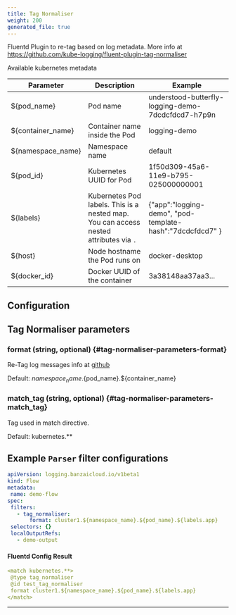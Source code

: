 ```yaml
---
title: Tag Normaliser
weight: 200
generated_file: true
---
```


Fluentd Plugin to re-tag based on log metadata. More info at https://github.com/kube-logging/fluent-plugin-tag-normaliser

Available kubernetes metadata

| Parameter | Description | Example |
|-----------|-------------|---------|
| ${pod_name} | Pod name | understood-butterfly-logging-demo-7dcdcfdcd7-h7p9n |
| ${container_name} | Container name inside the Pod | logging-demo |
| ${namespace_name} | Namespace name | default |
| ${pod_id} | Kubernetes UUID for Pod | 1f50d309-45a6-11e9-b795-025000000001  |
| ${labels} | Kubernetes Pod labels. This is a nested map. You can access nested attributes via `.`  | {"app":"logging-demo", "pod-template-hash":"7dcdcfdcd7" }  |
| ${host} | Node hostname the Pod runs on | docker-desktop |
| ${docker_id} | Docker UUID of the container | 3a38148aa37aa3... |

## Configuration
## Tag Normaliser parameters

### format (string, optional) {#tag-normaliser-parameters-format}

Re-Tag log messages info at [github](https://github.com/kube-logging/fluent-plugin-tag-normaliser) 

Default: ${namespace_name}.${pod_name}.${container_name}

### match_tag (string, optional) {#tag-normaliser-parameters-match_tag}

Tag used in match directive.  

Default:  kubernetes.**


 ## Example `Parser` filter configurations
 ```yaml
apiVersion: logging.banzaicloud.io/v1beta1
kind: Flow
metadata:
  name: demo-flow
spec:
  filters:
    - tag_normaliser:
        format: cluster1.${namespace_name}.${pod_name}.${labels.app}
  selectors: {}
  localOutputRefs:
    - demo-output
 ```

 #### Fluentd Config Result
 ```yaml
<match kubernetes.**>
  @type tag_normaliser
  @id test_tag_normaliser
  format cluster1.${namespace_name}.${pod_name}.${labels.app}
</match>
 ```

---
